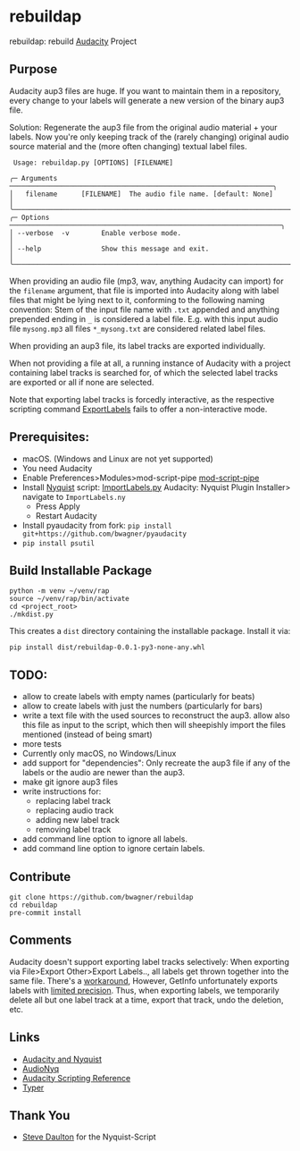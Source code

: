 # rebuildap

rebuildap: rebuild [Audacity](https://www.audacityteam.org/) Project

## Purpose
Audacity aup3 files are huge. If you want to maintain them in a repository, every change
to your labels will generate a new version of the binary aup3 file.

Solution: Regenerate the aup3 file from the original audio material + your labels. Now you're only
keeping track of the (rarely changing) original audio source material and the (more often changing)
textual label files.

```shell
 Usage: rebuildap.py [OPTIONS] [FILENAME]

╭─ Arguments ──────────────────────────────────────────────────────────────────╮
│   filename      [FILENAME]  The audio file name. [default: None]             │
╰──────────────────────────────────────────────────────────────────────────────╯
╭─ Options ────────────────────────────────────────────────────────────────────╮
│ --verbose  -v        Enable verbose mode.                                    │
│ --help               Show this message and exit.                             │
╰──────────────────────────────────────────────────────────────────────────────╯
```

When providing an audio file (mp3, wav, anything Audacity can import) for the
`filename` argument, that file is imported into Audacity along with label files
that might be lying next to it, conforming to the following naming convention:
Stem of the input file name with `.txt` appended and anything prepended ending
in `_` is considered a label file.  E.g. with this input audio file
`mysong.mp3` all files `*_mysong.txt` are considered related label files.

When providing an aup3 file, its label tracks are exported individually.

When not providing a file at all, a running instance of Audacity with a project
containing label tracks is searched for, of which the selected label tracks are
exported or all if none are selected.

Note that exporting label tracks is forcedly interactive, as the respective scripting
command [ExportLabels](https://manual.audacityteam.org/man/scripting_reference.html#:~:text=Description-,ExportLabels%3A,-Export%20Labels)
fails to offer a non-interactive mode.

## Prerequisites:
 - macOS. (Windows and Linux are not yet supported)
 - You need Audacity
 - Enable Preferences>Modules>mod-script-pipe [mod-script-pipe](https://manual.audacityteam.org/man/scripting.html)
 - Install [Nyquist](https://manual.audacityteam.org/man/nyquist.html) script:
   [ImportLabels.py](https://audionyq.com/wp-content/uploads/2022/09/ImportLabels.ny)
   Audacity: Nyquist Plugin Installer> navigate to `ImportLabels.ny`
   - Press Apply
   - Restart Audacity
 - Install pyaudacity from fork:
   `pip install git+https://github.com/bwagner/pyaudacity`
 - `pip install psutil`

## Build Installable Package
```console
python -m venv ~/venv/rap
source ~/venv/rap/bin/activate
cd <project_root>
./mkdist.py
```
This creates a `dist` directory containing the installable package.
Install it via:
```console
pip install dist/rebuildap-0.0.1-py3-none-any.whl
```

## TODO:
 - allow to create labels with empty names (particularly for beats)
 - allow to create labels with just the numbers (particularly for bars)
 - write a text file with the used sources to reconstruct the aup3.
   allow also this file as input to the script, which then will
   sheepishly import the files mentioned (instead of being smart)
 - more tests
 - Currently only macOS, no Windows/Linux
 - add support for "dependencies": Only recreate the
   aup3 file if any of the labels or the audio are
   newer than the aup3.
 - make git ignore aup3 files
 - write instructions for:
   - replacing label track
   - replacing audio track
   - adding new label track
   - removing label track
 - add command line option to ignore all labels.
 - add command line option to ignore certain labels.

## Contribute
```console
git clone https://github.com/bwagner/rebuildap
cd rebuildap
pre-commit install
```

## Comments
Audacity doesn't support exporting label tracks selectively: When exporting via File>Export Other>Export Labels..,
all labels get thrown together into the same file.
There's a [workaround](https://forum.audacityteam.org/t/export-individual-label-when-multiple-labels-in-project/58799/32),
However, GetInfo unfortunately exports labels with [limited precision](https://github.com/audacity/audacity/issues/4220).
Thus, when exporting labels, we temporarily delete all but one label track at a time, export that track, undo the deletion,
etc.

## Links
- [Audacity and Nyquist](https://www.audacity-forum.de/download/edgar/nyquist/nyquist-doc/devel/audacity-nyquist-en.htm)
- [AudioNyq](https://audionyq.com/)
- [Audacity Scripting Reference](https://manual.audacityteam.org/man/scripting_reference.html)
- [Typer](https://typer.tiangolo.com/tutorial/)

## Thank You
- [Steve Daulton](https://github.com/SteveDaulton) for the Nyquist-Script
